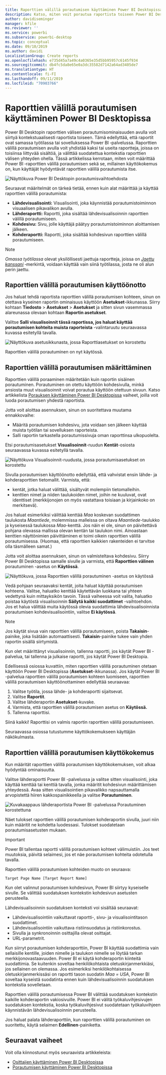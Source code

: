 ```yaml
---
title: Raporttien välillä porautumisen käyttäminen Power BI Desktopissa
description: Katso, miten voit porautua raportista toiseen Power BI Desktopissa
author: davidiseminger
manager: kfile
ms.reviewer: ''
ms.service: powerbi
ms.subservice: powerbi-desktop
ms.topic: conceptual
ms.date: 09/10/2019
ms.author: davidi
LocalizationGroup: Create reports
ms.openlocfilehash: e735d45a7a49c4a0365e35d5bb95957c6145f934
ms.sourcegitcommit: db4fc5da8e65e0a3dc35582d7142a64ad3405de7
ms.translationtype: HT
ms.contentlocale: fi-FI
ms.lasthandoff: 09/11/2019
ms.locfileid: "70903766"
---
```

# <a name="use-cross-report-drillthrough-in-power-bi-desktop"></a>Raporttien välillä porautumisen käyttäminen Power BI Desktopissa

Power BI Desktopin raporttien välisen porautumisominaisuuden avulla voit siirtyä kontekstuaalisesti raportista toiseen. Tämä edellyttää, että raportit ovat samassa työtilassa tai sovelluksessa Power BI ‑palvelussa. Raporttien välillä porautumisen avulla voit yhdistää kaksi tai useita raportteja, joissa on toisiinsa liittyvää sisältöä, ja välittää suodatettua kontekstia raporttien välisen yhteyden ohella. Tässä artikkelissa kerrotaan, miten voit määrittää Power BI ‑raporttien välillä porautumisen sekä se, millainen käyttökokemus on, kun käyttäjät hyödyntävät raporttien välillä porautumista itse.

![Näyttökuva Power BI Desktopin porautumisvaihtoehdosta](media/desktop-cross-report-drill-through/cross-report-drill-through-01.png)

Seuraavat määritelmät on tärkeä tietää, ennen kuin alat määrittää ja käyttää raporttien välillä porautumista:

* **Lähdevisualisointi:** Visualisointi, joka käynnistää porautumistoiminnon visuaalisen pikavalikon avulla.
* **Lähderaportti:** Raportti, joka sisältää lähdevisualisoinnin raporttien välillä porautumiseen.
* **Kohdesivu:** Sivu, jolle käyttäjä päätyy porautumistoiminnon aloittamisen jälkeen.
* **Kohderaportti:** Raportti, joka sisältää kohdesivun raporttien välillä porautumiseen.


> [!NOTE]
> *Omassa työtilassa* olevat yksilöllisesti jaettuja raportteja, joissa on *[Jaettu kanssani](service-share-dashboards.md#share-a-dashboard-or-report)* ‑merkintä, voidaan käyttää vain siinä työtilassa, josta ne oli alun perin jaettu. 


## <a name="enable-cross-report-drillthrough"></a>Raporttien välillä porautumisen käyttöönotto

Jos haluat tehdä raportista raporttien välillä porautumisen kohteen, sinun on otettava kyseinen raportin ominaisuus käyttöön **Asetukset**-ikkunassa. Siirry kohtaan **Tiedosto** > **Asetukset** > **Asetukset** ja sitten sivun vasemmassa alareunassa olevaan kohtaan **Raportin asetukset**.

Valitse **Salli visualisoinnit tässä raportissa, jos haluat käyttää porautumisen kohteita muista raporteista** -valintaruutu seuraavassa kuvassa esitetyllä tavalla.

![Näyttökuva asetusikkunasta, jossa Raporttiasetukset on korostettu](media/desktop-cross-report-drill-through/cross-report-drill-through-02.png)

Raporttien välillä porautuminen on nyt käytössä.

## <a name="set-up-cross-report-drillthrough"></a>Raporttien välillä porautumisen määrittäminen

Raporttien välillä poraaminen määritetään kuin raportin sisäinen porautuminen. Porautuminen on otettu käyttöön kohdesivulla, minkä ansiosta muut visualisoinnit voivat porautua käyttöön otettuun sivuun. Katso artikkelista [Porauksen käyttäminen Power BI Desktopissa](desktop-drillthrough.md) vaiheet, joilla voit luoda porautumisen yhdestä raportista.

Jotta voit aloittaa asennuksen, sinun on suoritettava muutama ennakkovaihe:

* Määritä porautumisen kohdesivu, jota voidaan sen jälkeen käyttää muista työtilan tai sovelluksen raporteista.
* Salli raportin tarkastella porautumissivuja oman raporttinsa ulkopuolelta.

Etsi porautumisasetukset **Visualisoinnit**-ruudun **Kentät**-osiosta seuraavassa kuvassa esitetyllä tavalla.

![Näyttökuva Visualisoinnit-ruudusta, jossa porautumisasetukset on korostettu](media/desktop-cross-report-drill-through/cross-report-drill-through-03.png)

Sivulla porautumisen käyttöönotto edellyttää, että vahvistat ensin lähde- ja kohderaporttien tietomallit. Varmista, että: 

* kentät, jotka haluat välittää, sisältyvät molempiin tietomalleihin.
* kenttien nimet ja niiden taulukoiden nimet, joihin ne kuuluvat, ovat identtiset (merkkijonojen on myös vastattava toisiaan ja kirjainkoko on merkitsevä).

Jos haluat esimerkiksi välittää kenttää *Maa* koskevan suodattimen taulukosta *Maantiede*, molemmissa malleissa on oltava *Maantiede*-taulukko ja kyseisessä taulukossa *Maa*-kenttä. Jos näin ei ole, sinun on päivitettävä pohjana olevassa mallissa olevan kentän tai taulukon nimi. Ainoastaan kenttien näyttönimien päivittäminen ei toimi oikein raporttien välillä porautumisessa. (Huomaa, että raporttien kaikkien rakenteiden ei tarvitse olla täsmälleen samat.)

Jotta voit aloittaa asennuksen, sinun on valmisteltava kohdesivu. Siirry Power BI Desktopissa samalle sivulle ja varmista, että **Raporttien välinen** porautuminen -asetus on **Käytössä**. 

![Näyttökuva, jossa Raporttien välillä porautuminen -asetus on käytössä](media/desktop-cross-report-drill-through/cross-report-drill-through-03.png)

Vedä pohjaan seuraavaksi kentät, joita haluat käyttää porautumisen kohteena. Valitse, haluatko kenttää käytettävän luokkana tai yhteen vedettynä kuin mittayksikön tavoin. Tässä vaiheessa voit valita, haluatko poistaa käytöstä visualisoinnin **Säilytä kaikki suodattimet** -vaihtoehdon. Jos et halua välittää muita käytössä olevia suodattimia lähdevisualisoinnista porautumisen kohdevisualisointiin, valitse **Ei käytössä**.

> [!NOTE]
> Jos käytät sivua vain raporttien välillä porautumiseen, poista **Takaisin**-painike, joka lisätään automaattisesti. **Takaisin**-painike tukee vain yhden raportin sisällä siirtymistä. 

Kun olet määrittänyt visualisoinnin, tallenna raportti, jos käytät Power BI -palvelua, tai tallenna ja julkaise raportti, jos käytät Power BI Desktopia.

Edellisessä osiossa kuvattiin, miten raporttien välillä porautuminen otetaan käyttöön Power BI Desktopissa (**Asetukset**-ikkunassa). Jos käytät Power BI -palvelua raporttien välillä porautumisen kohteen luomiseen, raporttien välillä porautumisen käyttöönottaminen edellyttää seuraavaa: 

1. Valitse työtila, jossa lähde- ja kohderaportti sijaitsevat.
2. Valitse **Raportit**.
3. Valitse lähderaportin **Asetukset**-kuvake.
4. Varmista, että raporttien välillä porautumisen asetus on **Käytössä.**
5. Tallenna raporttisi.

Siinä kaikki! Raporttisi on valmis raportin raporttien välillä porautumiseen. 

Seuraavassa osiossa tutustumme käyttökokemukseen käyttäjän näkökulmasta.

## <a name="cross-report-drillthrough-experience"></a>Raporttien välillä porautumisen käyttökokemus

Kun määrität raporttien välillä porautumisen käyttökokemuksen, voit alkaa hyödyntää ominaisuutta.

Valitse lähderaportti Power BI -palvelussa ja valitse sitten visualisointi, joka käyttää kenttää tai kenttiä tavalla, jonka määritit kohdesivun määrittämisen yhteydessä. Avaa sitten visualisointien pikavalikko napsauttamalla arvopistettä hiiren kakkospainikkeella ja valitse **Porautuminen**.

![Kuvakaappaus lähderaportista Power BI -palvelussa Porautuminen korostettuna](media/desktop-cross-report-drill-through/cross-report-drill-through-01.png)

Näet tulokset raporttien välillä porautumisen kohderaportin sivulla, juuri niin kuin määritit ne kohdetta luodessasi. Tulokset suodatetaan porautumisasetusten mukaan.

> [!IMPORTANT]
> Power BI tallentaa raportti välillä porautumisen kohteet välimuistiin. Jos teet muutoksia, päivitä selaimesi, jos et näe porautumisen kohteita odotetulla tavalla. 

Raporttien välillä porautumisen kohteiden muoto on seuraava: 

`Target Page Name [Target Report Name]`

Kun olet valinnut porautumisen kohdesivun, Power BI siirtyy kyseiselle sivulle. Se välittää suodatuksen kontekstin kohdesivun asetusten perusteella. 

Lähdevisualisoinnin suodatuksen konteksti voi sisältää seuraavat: 

* Lähdevisualisointiin vaikuttavat raportti-, sivu- ja visualisointitason suodattimet. 
* Lähdevisualisointiin vaikuttava ristiinsuodatus ja ristiinkorostus. 
* Sivulla ja synkronoinnin osittajilla olevat osittajat.
* URL-parametrit.

Kun siirryt porautumisen kohderaporttiin, Power BI käyttää suodattimia vain sellaisille kentille, joiden nimelle ja taulukon nimelle se löytää tarkan merkkijonovastaavuuden. Power BI ei käytä kohderaportin kiinteitä suodattimia. Se kuitenkin soveltaa henkilökohtaista oletuskirjanmerkkiäsi, jos sellainen on olemassa. Jos esimerkiksi henkilökohtaisessa oletuskirjanmerkissäsi on raportti tason suodatin *Maa = USA*, Power BI soveltaa kyseistä suodatinta ennen kuin lähdevisualisoinnin suodatuksen kontekstia sovelletaan. 

Raporttien välillä porautumisessa Power BI välittää suodatuksen kontekstin kaikille kohderaportin vakiosivuille. Power BI ei välitä työkaluvihjesivujen suodatuksen kontekstia, koska työkaluvihjesivut suodatetaan työkaluvihjeen käynnistävän lähdevisualisoinnin perusteella.

Jos haluat palata lähderaporttiin, kun raporttien välillä porautuminen on suoritettu, käytä selaimen **Edellinen**-painiketta. 

## <a name="next-steps"></a>Seuraavat vaiheet

Voit olla kiinnostunut myös seuraavista artikkeleista:

* [Osittajien käyttäminen Power BI Desktopissa](visuals/power-bi-visualization-slicers.md)
* [Porautumisen käyttäminen Power BI Desktopissa](desktop-drillthrough.md)

